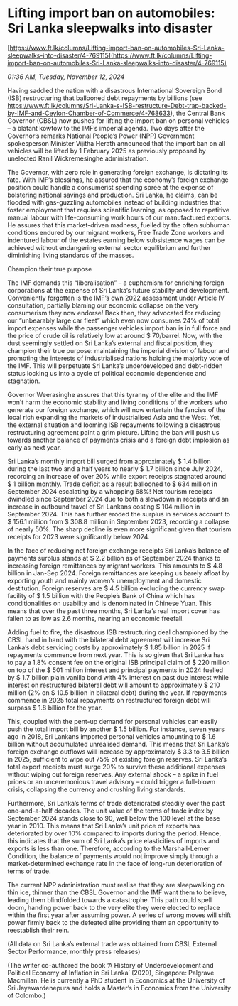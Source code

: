 # Lifting import ban on automobiles: Sri Lanka sleepwalks into disaster

[https://www.ft.lk/columns/Lifting-import-ban-on-automobiles-Sri-Lanka-sleepwalks-into-disaster/4-769115](https://www.ft.lk/columns/Lifting-import-ban-on-automobiles-Sri-Lanka-sleepwalks-into-disaster/4-769115)

*01:36 AM, Tuesday, November 12, 2024*

Having saddled the nation with a disastrous International Sovereign Bond (ISB) restructuring that ballooned debt repayments by billions (see https://www.ft.lk/columns/Sri-Lanka-s-ISB-restructure-Debt-trap-backed-by-IMF-and-Ceylon-Chamber-of-Commerce/4-768633), the Central Bank Governor (CBSL) now pushes for lifting the import ban on personal vehicles – a blatant kowtow to the IMF’s imperial agenda. Two days after the Governor’s remarks National People’s Power (NPP) Government spokesperson Minister Vijitha Herath announced that the import ban on all vehicles will be lifted by 1 February 2025 as previously proposed by unelected Ranil Wickremesinghe administration.

The Governor, with zero role in generating foreign exchange, is dictating its fate. With IMF’s blessings, he assured that the economy’s foreign exchange position could handle a consumerist spending spree at the expense of bolstering national savings and production. Sri Lanka, he claims, can be flooded with gas-guzzling automobiles instead of building industries that foster employment that requires scientific learning, as opposed to repetitive manual labour with life-consuming work hours of our manufactured exports. He assures that this market-driven madness, fuelled by the often subhuman conditions endured by our migrant workers, Free Trade Zone workers and indentured labour of the estates earning below subsistence wages can be achieved without endangering external sector equilibrium and further diminishing living standards of the masses.

Champion their true purpose

The IMF demands this “liberalisation” – a euphemism for enriching foreign corporations at the expense of Sri Lanka’s future stability and development. Conveniently forgotten is the IMF’s own 2022 assessment under Article IV consultation, partially blaming our economic collapse on the very consumerism they now endorse! Back then, they advocated for reducing our “unbearably large car fleet” which even now consumes 24% of total import expenses while the passenger vehicles import ban is in full force and the price of crude oil is relatively low at around $ 70/barrel. Now, with the dust seemingly settled on Sri Lanka’s external and fiscal position, they champion their true purpose: maintaining the imperial division of labour and promoting the interests of industrialised nations holding the majority vote of the IMF. This will perpetuate Sri Lanka’s underdeveloped and debt-ridden status locking us into a cycle of political economic dependence and stagnation.

Governor Weerasinghe assures that this tyranny of the elite and the IMF won’t harm the economic stability and living conditions of the workers who generate our foreign exchange, which will now entertain the fancies of the local rich expanding the markets of industrialised Asia and the West. Yet, the external situation and looming ISB repayments following a disastrous restructuring agreement paint a grim picture. Lifting the ban will push us towards another balance of payments crisis and a foreign debt implosion as early as next year.

Sri Lanka’s monthly import bill surged from approximately $ 1.4 billion during the last two and a half years to nearly $ 1.7 billion since July 2024, recording an increase of over 20% while export receipts stagnated around $ 1 billion monthly. Trade deficit as a result ballooned to $ 634 million in September 2024 escalating by a whopping 68%! Net tourism receipts dwindled since September 2024 due to both a slowdown in receipts and an increase in outbound travel of Sri Lankans costing $ 104 million in September 2024. This has further eroded the surplus in services account to $ 156.1 million from $ 308.8 million in September 2023, recording a collapse of nearly 50%. The sharp decline is even more significant given that tourism receipts for 2023 were significantly below 2024.

In the face of reducing net foreign exchange receipts Sri Lanka’s balance of payments surplus stands at $ 2.2 billion as of September 2024 thanks to increasing foreign remittances by migrant workers. This amounts to $ 4.8 billion in Jan-Sep 2024. Foreign remittances are keeping us barely afloat by exporting youth and mainly women’s unemployment and domestic destitution. Foreign reserves are $ 4.5 billion excluding the currency swap facility of $ 1.5 billion with the People’s Bank of China which has conditionalities on usability and is denominated in Chinese Yuan. This means that over the past three months, Sri Lanka’s real import cover has fallen to as low as 2.6 months, nearing an economic freefall.

Adding fuel to fire, the disastrous ISB restructuring deal championed by the CBSL hand in hand with the bilateral debt agreement will increase Sri Lanka’s debt servicing costs by approximately $ 1.85 billion in 2025 if repayments commence from next year. This is so given that Sri Lanka has to pay a 1.8% consent fee on the original ISB principal claim of $ 220 million on top of the $ 501 million interest and principal payments in 2024 fuelled by $ 1.7 billion plain vanilla bond with 4% interest on past due interest while interest on restructured bilateral debt will amount to approximately $ 210 million (2% on $ 10.5 billion in bilateral debt) during the year. If repayments commence in 2025 total repayments on restructured foreign debt will surpass $ 1.8 billion for the year.

This, coupled with the pent-up demand for personal vehicles can easily push the total import bill by another $ 1.5 billion. For instance, seven years ago in 2018, Sri Lankans imported personal vehicles amounting to $ 1.6 billion without accumulated unrealised demand. This means that Sri Lanka’s foreign exchange outflows will increase by approximately $ 3.3 to 3.5 billion in 2025, sufficient to wipe out 75% of existing foreign reserves. Sri Lanka’s total export receipts must surge 20% to survive these additional expenses without wiping out foreign reserves. Any external shock – a spike in fuel prices or an unceremonious travel advisory – could trigger a full-blown crisis, collapsing the currency and crushing living standards.

Furthermore, Sri Lanka’s terms of trade deteriorated steadily over the past one-and-a-half decades. The unit value of the terms of trade index by September 2024 stands close to 90, well below the 100 level at the base year in 2010. This means that Sri Lanka’s unit price of exports has deteriorated by over 10% compared to imports during the period. Hence, this indicates that the sum of Sri Lanka’s price elasticities of imports and exports is less than one. Therefore, according to the Marshall-Lerner Condition, the balance of payments would not improve simply through a market-determined exchange rate in the face of long-run deterioration of terms of trade.

The current NPP administration must realise that they are sleepwalking on thin ice, thinner than the CBSL Governor and the IMF want them to believe, leading them blindfolded towards a catastrophe. This path could spell doom, handing power back to the very elite they were elected to replace within the first year after assuming power. A series of wrong moves will shift power firmly back to the defeated elite providing them an opportunity to reestablish their rein.

(All data on Sri Lanka’s external trade was obtained from CBSL External Sector Performance, monthly press releases)

(The writer co-authored the book ‘A History of Underdevelopment and Political Economy of Inflation in Sri Lanka’ (2020), Singapore: Palgrave Macmillan. He is currently a PhD student in Economics at the University of Sri Jayewardenepura and holds a Master’s in Economics from the University of Colombo.)

